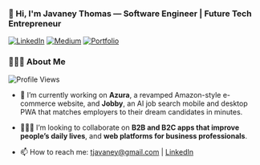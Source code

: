 ### 👋 Hi, I'm Javaney Thomas — Software Engineer | Future Tech Entrepreneur
[![LinkedIn](https://img.shields.io/badge/LinkedIn-blue?style=for-the-badge&logo=linkedin)](https://linkedin.com/in/javaney-thomas-930284183) [![Medium](https://img.shields.io/badge/Medium-black?style=for-the-badge&logo)](https://medium.com/@javaneyt)
[![Portfolio](https://img.shields.io/badge/Portfolio-red?style=for-the-badge&logo)](https://www.raijutech.net/) 


### 🙋🏾‍♂️ About Me
![Profile Views](https://img.shields.io/badge/Profile%20Views-7.2k-blue?style=for-the-badge&logo=github)

- 🔭 I’m currently working on **Azura**, a revamped Amazon-style e-commerce website, and **Jobby**, an AI job search mobile and desktop PWA that matches employers to their dream candidates in minutes.

- 👨🏾‍💻 I’m looking to collaborate on **B2B and B2C apps that improve people’s daily lives**, and **web platforms for business professionals**.

- 📫 How to reach me: [tjavaney@gmail.com](mailto\:tjavaney@gmail.com) | [LinkedIn](https://linkedin.com/in/javaney-thomas-930284183)

<!--
**Javaney-Thomas/Javaney-Thomas** is a ✨ _special_ ✨ repository because its `README.md` (this file) appears on your GitHub profile.

Here are some ideas to get you started:





